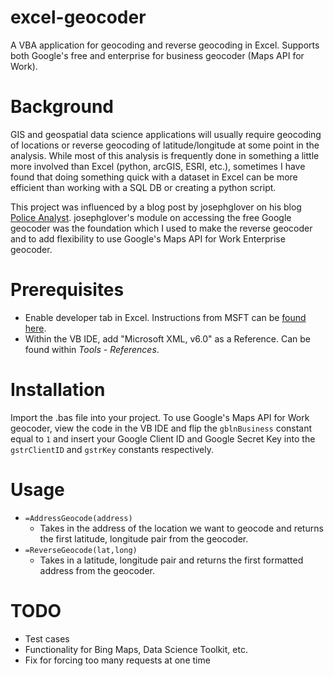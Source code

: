 # excel-geocoder
A VBA application for geocoding and reverse geocoding in Excel. Supports both Google's free and enterprise for business geocoder (Maps API for Work).


# Background
GIS and geospatial data science applications will usually require geocoding of locations or reverse geocoding of latitude/longitude at some point in the analysis. While most of this analysis is frequently done in something a little more involved than Excel (python, arcGIS, ESRI, etc.), sometimes I have found that doing something quick with a dataset in Excel can be more efficient than working with a SQL DB or creating a python script.

This project was influenced by a blog post by josephglover on his blog [Police Analyst](http://policeanalyst.com/using-the-google-geocoding-api-in-excel/). josephglover's module on accessing the free Google geocoder was the foundation which I used to make the reverse geocoder and to add flexibility to use Google's Maps API for Work Enterprise geocoder.


# Prerequisites
* Enable developer tab in Excel. Instructions from MSFT can be [found here](https://msdn.microsoft.com/en-us/library/bb608625.aspx).
* Within the VB IDE, add "Microsoft XML, v6.0" as a Reference. Can be found within *Tools* - *References*.


# Installation
Import the .bas file into your project. To use Google's Maps API for Work geocoder, view the code in the VB IDE and flip the `gblnBusiness` constant equal to `1` and insert your Google Client ID and Google Secret Key into the `gstrClientID` and `gstrKey` constants respectively.


# Usage
* `=AddressGeocode(address)`
	* Takes in the address of the location we want to geocode and returns the first latitude, longitude pair from the geocoder.
* `=ReverseGeocode(lat,long)`
	* Takes in a latitude, longitude pair and returns the first formatted address from the geocoder.


# TODO
* Test cases
* Functionality for Bing Maps, Data Science Toolkit, etc.
* Fix for forcing too many requests at one time